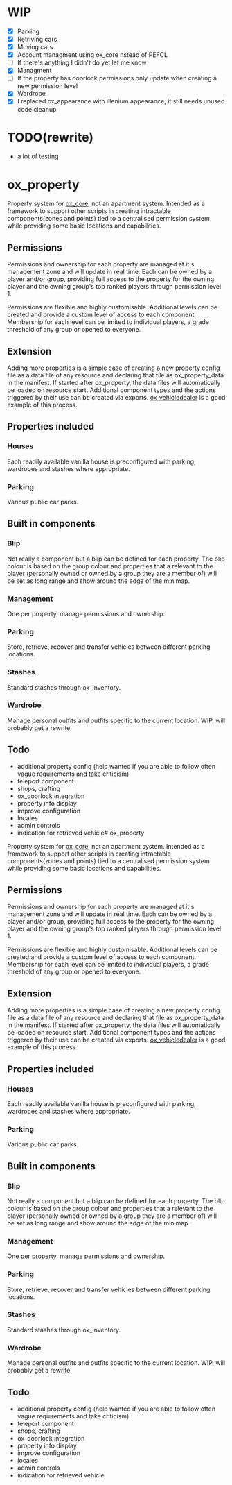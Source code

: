 # WIP

- [X]  Parking
  - [X]  Retriving cars
  - [X]  Moving cars
  - [X]  Account managment using ox_core nstead of PEFCL
  - [ ]  If there's anything I didn't do yet let me know
- [X]  Managment
  - [ ]  If the property has doorlock permissions only update when creating a new permission level
- [X]  Wardrobe
  - [X]  I replaced ox_appearance with illenium appearance, it still needs unused code cleanup

# TODO(rewrite)

* a lot of testing

# ox_property

Property system for [ox_core](https://github.com/overextended/ox_core), not an apartment system. Intended as a framework to support other scripts in creating intractable components(zones and points) tied to a centralised permission system while providing some basic locations and capabilities.

## Permissions

Permissions and ownership for each property are managed at it's management zone and will update in real time. Each can be owned by a player and/or group, providing full access to the property for the owning player and the owning group's top ranked players through permission level 1.

Permissions are flexible and highly customisable. Additional levels can be created and provide a custom level of access to each component. Membership for each level can be limited to individual players, a grade threshold of any group or opened to everyone.

## Extension

Adding more properties is a simple case of creating a new property config file as a data file of any resource and declaring that file as ox_property_data in the manifest. If started after ox_property, the data files will automatically be loaded on resource start. Additional component types and the actions triggered by their use can be created via exports. [ox_vehicledealer](https://github.com/overextended/ox_vehicledealer) is a good example of this process.

## Properties included

### Houses

Each readily available vanilla house is preconfigured with parking, wardrobes and stashes where appropriate.

### Parking

Various public car parks.

## Built in components

### Blip

Not really a component but a blip can be defined for each property. The blip colour is based on the group colour and properties that a relevant to the player (personally owned or owned by a group they are a member of) will be set as long range and show around the edge of the minimap.

### Management

One per property, manage permissions and ownership.

### Parking

Store, retrieve, recover and transfer vehicles between different parking locations.

### Stashes

Standard stashes through ox_inventory.

### Wardrobe

Manage personal outfits and outfits specific to the current location. WIP, will probably get a rewrite.

## Todo

- additional property config (help wanted if you are able to follow often vague requirements and take criticism)
- teleport component
- shops, crafting
- ox_doorlock integration
- property info display
- improve configuration
- locales
- admin controls
- indication for retrieved vehicle# ox_property

Property system for [ox_core](https://github.com/overextended/ox_core), not an apartment system. Intended as a framework to support other scripts in creating intractable components(zones and points) tied to a centralised permission system while providing some basic locations and capabilities.

## Permissions

Permissions and ownership for each property are managed at it's management zone and will update in real time. Each can be owned by a player and/or group, providing full access to the property for the owning player and the owning group's top ranked players through permission level 1.

Permissions are flexible and highly customisable. Additional levels can be created and provide a custom level of access to each component. Membership for each level can be limited to individual players, a grade threshold of any group or opened to everyone.

## Extension

Adding more properties is a simple case of creating a new property config file as a data file of any resource and declaring that file as ox_property_data in the manifest. If started after ox_property, the data files will automatically be loaded on resource start. Additional component types and the actions triggered by their use can be created via exports. [ox_vehicledealer](https://github.com/overextended/ox_vehicledealer) is a good example of this process.

## Properties included

### Houses

Each readily available vanilla house is preconfigured with parking, wardrobes and stashes where appropriate.

### Parking

Various public car parks.

## Built in components

### Blip

Not really a component but a blip can be defined for each property. The blip colour is based on the group colour and properties that a relevant to the player (personally owned or owned by a group they are a member of) will be set as long range and show around the edge of the minimap.

### Management

One per property, manage permissions and ownership.

### Parking

Store, retrieve, recover and transfer vehicles between different parking locations.

### Stashes

Standard stashes through ox_inventory.

### Wardrobe

Manage personal outfits and outfits specific to the current location. WIP, will probably get a rewrite.

## Todo

- additional property config (help wanted if you are able to follow often vague requirements and take criticism)
- teleport component
- shops, crafting
- ox_doorlock integration
- property info display
- improve configuration
- locales
- admin controls
- indication for retrieved vehicle
